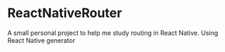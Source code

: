 # ReactNativeRouter
A small personal project to help me study routing in React Native. Using React Native generator
